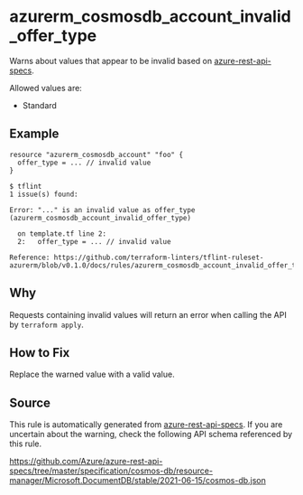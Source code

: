 <!--- This file generated by `tools/apispec-rule-gen/main.go`. DO NOT EDIT --->

# azurerm_cosmosdb_account_invalid_offer_type

Warns about values that appear to be invalid based on [azure-rest-api-specs](https://github.com/Azure/azure-rest-api-specs).

Allowed values are:
- Standard

## Example

```hcl
resource "azurerm_cosmosdb_account" "foo" {
  offer_type = ... // invalid value
}
```

```
$ tflint
1 issue(s) found:

Error: "..." is an invalid value as offer_type (azurerm_cosmosdb_account_invalid_offer_type)

  on template.tf line 2:
  2:   offer_type = ... // invalid value

Reference: https://github.com/terraform-linters/tflint-ruleset-azurerm/blob/v0.1.0/docs/rules/azurerm_cosmosdb_account_invalid_offer_type.md

```

## Why

Requests containing invalid values will return an error when calling the API by `terraform apply`.

## How to Fix

Replace the warned value with a valid value.

## Source

This rule is automatically generated from [azure-rest-api-specs](https://github.com/Azure/azure-rest-api-specs). If you are uncertain about the warning, check the following API schema referenced by this rule.

https://github.com/Azure/azure-rest-api-specs/tree/master/specification/cosmos-db/resource-manager/Microsoft.DocumentDB/stable/2021-06-15/cosmos-db.json
